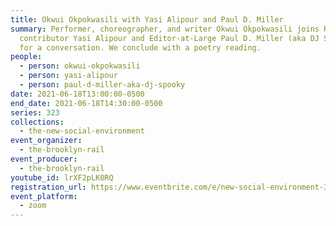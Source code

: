```yaml
---
title: Okwui Okpokwasili with Yasi Alipour and Paul D. Miller
summary: Performer, choreographer, and writer Okwui Okpokwasili joins Rail
  contributor Yasi Alipour and Editor-at-Large Paul D. Miller (aka DJ Spooky)
  for a conversation. We conclude with a poetry reading.
people:
  - person: okwui-okpokwasili
  - person: yasi-alipour
  - person: paul-d-miller-aka-dj-spooky
date: 2021-06-18T13:00:00-0500
end_date: 2021-06-18T14:30:00-0500
series: 323
collections:
  - the-new-social-environment
event_organizer:
  - the-brooklyn-rail
event_producer:
  - the-brooklyn-rail
youtube_id: lrXF2pLK0RQ
registration_url: https://www.eventbrite.com/e/new-social-environment-323-okwui-okpokwasili-tickets-159067341701
event_platform:
  - zoom
---
```

